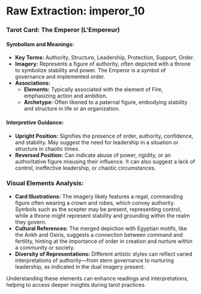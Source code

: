 # Raw Extraction: imperor_10

### Tarot Card: The Emperor (L'Empereur)

#### Symbolism and Meanings:
- **Key Terms:** Authority, Structure, Leadership, Protection, Support, Order.
- **Imagery:** Represents a figure of authority, often depicted with a throne to symbolize stability and power. The Emperor is a symbol of governance and implemented order.
- **Associations:** 
  - **Elements:** Typically associated with the element of Fire, emphasizing action and ambition.
  - **Archetype:** Often likened to a paternal figure, embodying stability and structure in life or an organization.

#### Interpretive Guidance:
- **Upright Position:** Signifies the presence of order, authority, confidence, and stability. May suggest the need for leadership in a situation or structure in chaotic times.
- **Reversed Position:** Can indicate abuse of power, rigidity, or an authoritative figure misusing their influence. It can also suggest a lack of control, ineffective leadership, or chaotic circumstances.
  
### Visual Elements Analysis:
- **Card Illustrations:** The imagery likely features a regal, commanding figure often wearing a crown and robes, which convey authority. Symbols such as the scepter may be present, representing control, while a throne might represent stability and grounding within the realm they govern.
- **Cultural References:** The merged depiction with Egyptian motifs, like the Ankh and Osiris, suggests a connection between command and fertility, hinting at the importance of order in creation and nurture within a community or society.
- **Diversity of Representations:** Different artistic styles can reflect varied interpretations of authority—from stern governance to nurturing leadership, as indicated in the dual imagery present. 

Understanding these elements can enhance readings and interpretations, helping to access deeper insights during tarot practices.